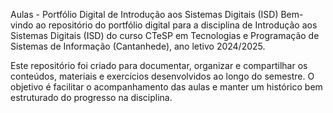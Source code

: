 Aulas - Portfólio Digital de Introdução aos Sistemas Digitais (ISD)
Bem-vindo ao repositório do portfólio digital para a disciplina de Introdução aos Sistemas Digitais (ISD) do curso CTeSP em Tecnologias e Programação de Sistemas de Informação (Cantanhede), ano letivo 2024/2025.

Este repositório foi criado para documentar, organizar e compartilhar os conteúdos, materiais e exercícios desenvolvidos ao longo do semestre. O objetivo é facilitar o acompanhamento das aulas e manter um histórico bem estruturado do progresso na disciplina.
